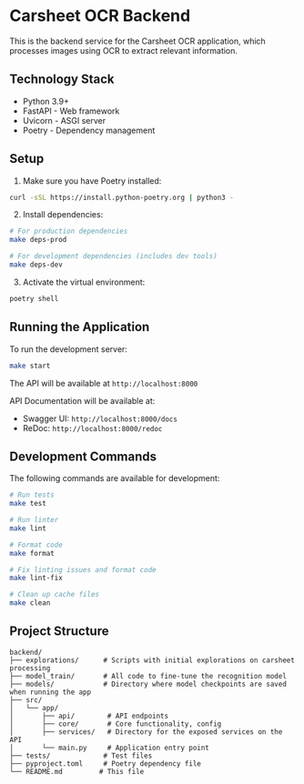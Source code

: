 # Carsheet OCR Backend

This is the backend service for the Carsheet OCR application, which processes images using OCR to extract relevant information.

## Technology Stack

- Python 3.9+
- FastAPI - Web framework
- Uvicorn - ASGI server
- Poetry - Dependency management

## Setup

1. Make sure you have Poetry installed:
```bash
curl -sSL https://install.python-poetry.org | python3 -
```

2. Install dependencies:
```bash
# For production dependencies
make deps-prod

# For development dependencies (includes dev tools)
make deps-dev
```

3. Activate the virtual environment:
```bash
poetry shell
```

## Running the Application

To run the development server:

```bash
make start
```

The API will be available at `http://localhost:8000`

API Documentation will be available at:
- Swagger UI: `http://localhost:8000/docs`
- ReDoc: `http://localhost:8000/redoc`

## Development Commands

The following commands are available for development:

```bash
# Run tests
make test

# Run linter
make lint

# Format code
make format

# Fix linting issues and format code
make lint-fix

# Clean up cache files
make clean
```

## Project Structure

```
backend/
├── explorations/      # Scripts with initial explorations on carsheet processing
├── model_train/       # All code to fine-tune the recognition model
├── models/            # Directory where model checkpoints are saved when running the app
├── src/
│   └── app/
│       ├── api/        # API endpoints
│       ├── core/       # Core functionality, config
│       ├── services/   # Directory for the exposed services on the API
│       └── main.py     # Application entry point
├── tests/             # Test files
├── pyproject.toml     # Poetry dependency file
└── README.md         # This file
``` 